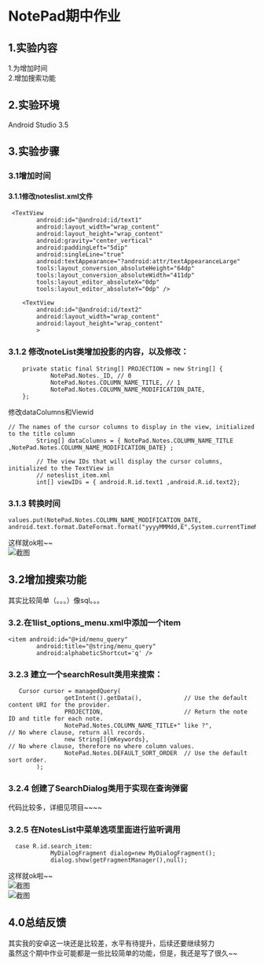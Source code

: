 # NotePad期中作业
## 1.实验内容
1.为增加时间  
2.增加搜索功能  
## 2.实验环境
Android Studio 3.5
## 3.实验步骤
### 3.1增加时间
#### 3.1.1修改noteslist.xml文件
```
 <TextView
        android:id="@android:id/text1"
        android:layout_width="wrap_content"
        android:layout_height="wrap_content"
        android:gravity="center_vertical"
        android:paddingLeft="5dip"
        android:singleLine="true"
        android:textAppearance="?android:attr/textAppearanceLarge"
        tools:layout_conversion_absoluteHeight="64dp"
        tools:layout_conversion_absoluteWidth="411dp"
        tools:layout_editor_absoluteX="0dp"
        tools:layout_editor_absoluteY="0dp" />

    <TextView
        android:id="@android:id/text2"
        android:layout_width="wrap_content"
        android:layout_height="wrap_content"
        >
```
### 3.1.2 修改noteList类增加投影的内容，以及修改：
```
    private static final String[] PROJECTION = new String[] {
            NotePad.Notes._ID, // 0
            NotePad.Notes.COLUMN_NAME_TITLE, // 1
            NotePad.Notes.COLUMN_NAME_MODIFICATION_DATE,
    };
```
修改dataColumns和Viewid
```
// The names of the cursor columns to display in the view, initialized to the title column
        String[] dataColumns = { NotePad.Notes.COLUMN_NAME_TITLE ,NotePad.Notes.COLUMN_NAME_MODIFICATION_DATE} ;

        // The view IDs that will display the cursor columns, initialized to the TextView in
        // noteslist_item.xml
        int[] viewIDs = { android.R.id.text1 ,android.R.id.text2};
```
### 3.1.3 转换时间
```
values.put(NotePad.Notes.COLUMN_NAME_MODIFICATION_DATE, android.text.format.DateFormat.format("yyyyMMMdd,E",System.currentTimeMillis()).toString());
```
这样就ok啦~~  
![截图](https://raw.githubusercontent.com/jiangyi666/test/master/%E5%9B%BE1.png)  
## 3.2增加搜索功能
其实比较简单（。。。）像sql。。。
### 3.2.在1list_options_menu.xml中添加一个item
```
<item android:id="@+id/menu_query"
        android:title="@string/menu_query"
        android:alphabeticShortcut='q' />
```
### 3.2.3 建立一个searchResult类用来搜索：
```
   Cursor cursor = managedQuery(
                getIntent().getData(),            // Use the default content URI for the provider.
                PROJECTION,                       // Return the note ID and title for each note.
                NotePad.Notes.COLUMN_NAME_TITLE+" like ?",                             // No where clause, return all records.
                new String[]{mKeywords},                             // No where clause, therefore no where column values.
                NotePad.Notes.DEFAULT_SORT_ORDER  // Use the default sort order.
        );
 ```
 ### 3.2.4 创建了SearchDialog类用于实现在查询弹窗
代码比较多，详细见项目~~~~
### 3.2.5 在NotesList中菜单选项里面进行监听调用
```
  case R.id.search_item:
            MyDialogFragment dialog=new MyDialogFragment();
            dialog.show(getFragmentManager(),null);
 ```
 这样就ok啦~~  
![截图](https://raw.githubusercontent.com/jiangyi666/test/master/%E5%9B%BE2.png)  
![截图](https://raw.githubusercontent.com/jiangyi666/test/master/%E5%9B%BE3.png)  
## 4.0总结反馈
其实我的安卓这一块还是比较差，水平有待提升，后续还要继续努力  
虽然这个期中作业可能都是一些比较简单的功能，但是，我还是写了很久~~

